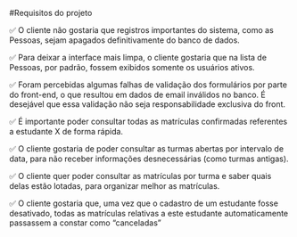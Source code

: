 #Requisitos do projeto

✅ O cliente não gostaria que registros importantes do sistema, como as Pessoas, sejam apagados definitivamente do banco de dados. 

✅ Para deixar a interface mais limpa, o cliente gostaria que na lista de Pessoas, por padrão, fossem exibidos somente os usuários ativos.

✅ Foram percebidas algumas falhas de validação dos formulários por parte do front-end, o que resultou em dados de email inválidos no banco. É desejável que essa validação não seja responsabilidade exclusiva do front.

✅ É importante poder consultar todas as matrículas confirmadas referentes a estudante X de forma rápida.

✅ O cliente gostaria de poder consultar as turmas abertas por intervalo de data, para não receber informações desnecessárias (como turmas antigas).

✅ O cliente quer poder consultar as matrículas por turma e saber quais delas estão lotadas, para organizar melhor as matrículas.

✅ O cliente gostaria que, uma vez que o cadastro de um estudante fosse desativado, todas as matrículas relativas a este estudante automaticamente passassem a constar como “canceladas”